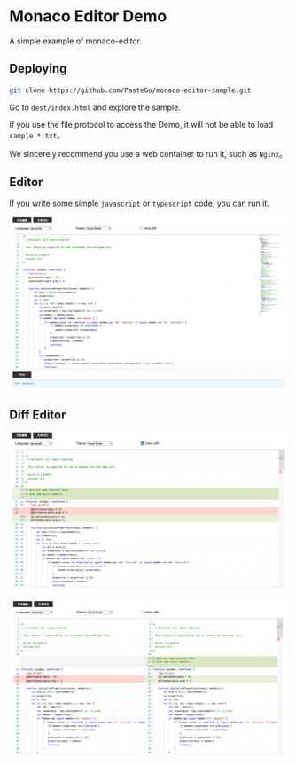 
# Monaco Editor Demo

A simple example of monaco-editor.

## Deploying 

```bash
git clone https://github.com/PasteGo/monaco-editor-sample.git
```

Go to `dest/index.html` and explore the sample.

If you use the file protocol to access the Demo, it will not be able to load `sample.*.txt`。

We sincerely recommend you use a web container to run it, such as `Nginx`。

## Editor

If you write some simple `javascript` or `typescript` code, you can run it.

![editor](./screenshot/editor.png)

## Diff Editor

![diff-editor1](./screenshot/diff-editor1.png)

![diff-editor2](./screenshot/diff-editor2.png)

